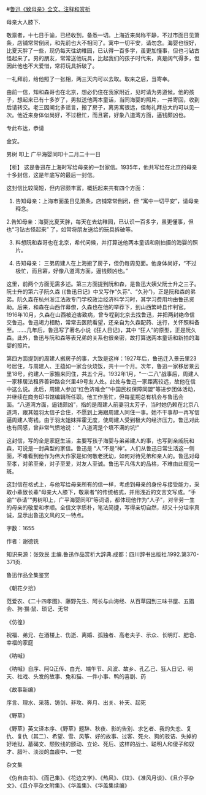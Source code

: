 #[鲁迅《致母亲》全文、注释和赏析](https://www.vrrw.net/wx/9496.html)

母亲大人膝下.

敬禀者，十七日手谕，已经收到，备悉一切。上海近来尚称平静，不过市面日见萧条，店铺常常倒闭，和先前也大不相同了。寓中一切平安，请勿念。海婴也很好，比夏天胖了一些，现仍每天往幼稚园，已认得一百多字，虽更加懂事，但也刁钻古怪起来了。男的朋友，常常送他玩具，比起我们的孩子时代来，真是阔气得多，但因此他也不大爱惜，常将玩具拆破了。

一礼拜前，给他照了一张相，两三天内可以去取。取来之后，当寄奉。

由前一信，知和森哥也在北京，想必仍住在我家附近，见时请为男道候。他的孩子，想起来已有十多岁了，男拟送他两本童话，当同海婴的照片，一并寄回，收到后请转交。老三因闸北多谣言，搬了房子，离男寓很远，但每礼拜总大约可以见一次。他近来身体似尚好，不过极忙，而且窘，好象八道湾方面，逼钱颇凶也。

专此布达，恭请

金安。

男树 叩上 广平海婴同叩十二月二十一日



【析】 这是鲁迅在上海时写给母亲的一封家信。1935年，他共写给在北京的母亲十多封信，这是年底写的最后一封信。

这封信比较简短，但内容颇丰富，概括起来共有四个方面：

1. 告知母亲：上海市面虽日见萧条，店铺常常倒闭，但 “寓中一切平安”，请母亲释念。

2.告知母亲：海婴比夏天胖，每天在去幼稚园，已认识一百多字，虽更懂事，但也“刁钻古怪起来” 了，如常将朋友送给的玩具拆破等。

3. 料想阮和森哥也在北京，希代问候，并打算送他两本童话和刚拍摄的海婴的照片。

4. 告知母亲： 三弟周建人在上海搬了房子，但仍每周见面。他身体尚好，“不过极忙，而且窘，好像八道湾方面，逼钱颇凶也。”

这里，前两个方面无需多述。第三方面提到阮和森，是鲁迅大姨父阮士升之三子。阮士升的第六子阮久森 (《鲁迅日记》中又写作“久荪”、“久孙”)，正是阮和森的弟弟。阮久森在杭州浙江法政专门学校政治经济科学习时，其学习费用均由鲁迅资助。后来，和森在山西作幕僚，久森也在他的举荐下，到山西繁峙县作判官。1916年10月，久森在山西被迫害致病，曾专程到北京去找鲁迅，并把两封绝命信交鲁迅。鲁迅竭力相助，常常去医院看望，还亲自为久森配药、送行，关怀照料备至。……几年后，鲁迅写了著名小说《狂人日记》，其中 “狂人”的原型，正是阮久森。此外，鲁迅与阮和森等表兄弟的关系也很亲密，故打算送两本童话和新拍的海婴的照片。

第四方面提到的周建人搬房子的事，大致是这样：1927年后，鲁迅迁入景云里23号居住，与周建人、王蕴如一家合伙烧饭，共十一个月。次年，鲁迅一家移居景云里18号，约建人一家搬来同住，共五个月。1932年1月，“一·二八”战事后，周建人一家移居法租界善钟路合兴里49号友人处。此处与鲁迅一家距离较远，故他在信中这么说。此后，周建人参加“红色济难会”“中国民权保障同盟”等进步团体活动，并继续在商务印书馆编辑所任职。他工作虽忙，但每星期总有机会与鲁迅会面。“八道湾方面，逼钱颇凶”，指的是周建人前妻羽太芳子，当时她仍赖在北京八道湾，跟其姐羽太信子合住，不愿到上海跟周建人同住一事。她不干事却一再写信逼周建人寄钱。由于羽太姐妹挥霍无度，使周建人受到极大的经济压力。鲁迅对此也有同感，曾非常气愤地说： “ 八道湾是个填不满的坑!”

这封信，写的全是家庭生活，主要写孩子海婴与弟弟建人的事，也写到亲戚阮和森，可说是一封典型的家信。鲁迅是 “人”不是“神”。人们从鲁迅日常生活这一侧面，不难看到他作为伟大作家是如何敬老抚幼，如何对待兄弟和亲人的。鲁迅对母至孝，对弟至亲，对子至爱，对友人至诚。鲁迅平凡伟大的品格，不难由此窥见一斑。

这封信在格式上，与他写给母亲所有的信一样，考虑到母亲的身份与接受能力，采取小辈致长辈“母亲大人膝下，敬禀者”的传统格式，并用浅近的文言文写成。“手谕”“恭请”“男树叩上，广平海婴同叩”等词语，都体现他作为“人子”，对辛劳一生的母亲的敬爱和孝顺。全信文字质朴，笔法简捷，写得亲切自然，却又十分坦率真诚，显示出鲁迅文风的又一特点。

字数：1655

作者：谢德铣

知识来源：张效民 主编.鲁迅作品赏析大辞典.成都：四川辞书出版社.1992.第370-371页.

鲁迅作品全集鉴赏

《朝花夕拾》

范爱农、《二十四孝图》、藤野先生、阿长与山海经、从百草园到三味书屋、五猖会、狗·猫·鼠、琐记、无常

《仿徨》

祝福、弟兄、在酒楼上、伤逝、离婚、孤独者、高老夫子、示众、长明灯、肥皂、幸福的家庭

《呐喊》

《呐喊》自序、阿Q正传、白光、端午节、风波、故乡、孔乙己、狂人日记、明天、社戏、头发的故事、兔和猫、一件小事、鸭的喜剧、药

《故事新编》

序言、理水、采薇、铸剑、非攻、奔月、出关、补天、起死

《野草》

《野草》英文译本序、《野草》题辞、秋夜、影的告别、求乞者、我的失恋、复仇、复仇〔其二〕、希望、雪、风筝、好的故事、过客、死火、狗的驳诘、失掉的好地狱、墓碣文、颓败线的颤动、立论、死后、这样的战士、聪明人和傻子和奴才、腊叶、淡淡的血痕中、一觉

杂文集

《伪自由书》、《而己集》、《花边文学》、《热风》、《坟》、《准风月谈》、《且介亭杂文》、《且介亭杂文附集》、《华盖集》、《华盖集续编》

